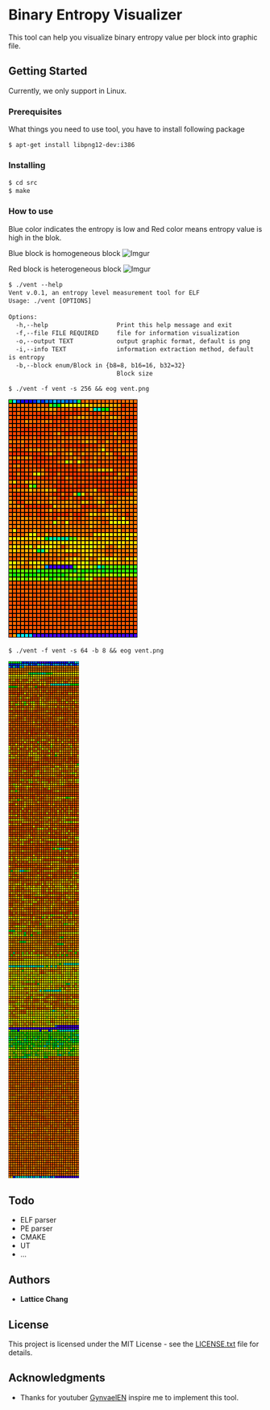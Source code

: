 # Binary Entropy Visualizer

This tool can help you visualize binary entropy value per block into graphic file. 

## Getting Started

Currently, we only support in Linux.

### Prerequisites

What things you need to use tool, you have to install following package

```
$ apt-get install libpng12-dev:i386
```

### Installing

```
$ cd src
$ make
```

### How to use

Blue color indicates the entropy is low and Red color means entropy value is high in the blok.

Blue block is homogeneous block
![Imgur](https://i.imgur.com/4OX1RZI.png)


Red block is heterogeneous block
![Imgur](https://i.imgur.com/TxL0Ziz.png)



```
$ ./vent --help
Vent v.0.1, an entropy level measurement tool for ELF
Usage: ./vent [OPTIONS]

Options:
  -h,--help                   Print this help message and exit
  -f,--file FILE REQUIRED     file for information visualization
  -o,--output TEXT            output graphic format, default is png
  -i,--info TEXT              information extraction method, default is entropy
  -b,--block enum/Block in {b8=8, b16=16, b32=32}
                              Block size
```

```
$ ./vent -f vent -s 256 && eog vent.png
```
![](vent256block.png)

```
$ ./vent -f vent -s 64 -b 8 && eog vent.png
```
![](vent64_8.png)

## Todo
- ELF parser
- PE parser
- CMAKE
- UT
- ...

## Authors

* **Lattice Chang** 

## License

This project is licensed under the MIT License - see the [LICENSE.txt](LICENSE.txt) file for details.

## Acknowledgments

* Thanks for youtuber [GynvaelEN](https://www.youtube.com/watch?v=qDYwcIf0LZw) inspire me to implement this tool.
